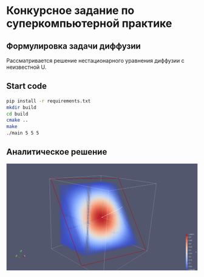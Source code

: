 # Конкурсное задание по суперкомпьютерной практике

## Формулировка задачи диффузии
Рассматривается решение нестационарного уравнения диффузии с неизвестной U.

## Start code

```bash
pip install -r requirements.txt
mkdir build
cd build
cmake ..
make
./main 5 5 5
```

## Аналитическое решение
<p align="center">
  <img src="data/images/analytical.png">
</p>